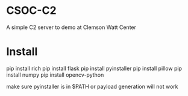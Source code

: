 # CSOC-C2
A simple C2 server to demo at Clemson Watt Center

# Install
pip install rich
pip install flask
pip install pyinstaller
pip install pillow
pip install numpy
pip install opencv-python

make sure pyinstaller is in $PATH or payload generation will not work
